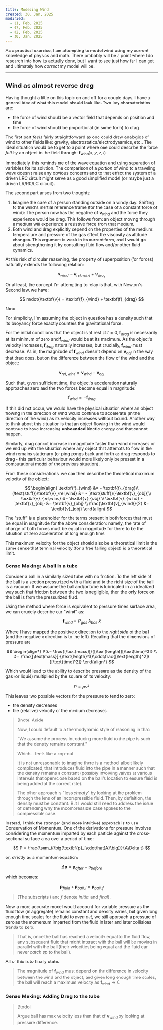 ```yaml
---
title: Modeling Wind
created: 30, Jan, 2025
modified:
  - 11, Feb, 2025
  - 07, Feb, 2025
  - 02, Feb, 2025
  - 30, Jan, 2025
---
```

As a practical exercise, I am attempting to model wind using my current knowledge of physics and math. There probably will be a point where I do research into how its actually done, but I want to see just how far I can get and ultimately how *correct* my model will be.

---

## Wind as almost reverse drag

Having thought a little on this topic on and off for a couple days, I have a general idea of what this model should look like. Two key characteristics are:

- the force of wind should be a vector field that depends on position and time
- the force of wind should be proportional (in some form) to drag

The first part *feels* fairly straightforward as one could draw analogies of wind to other fields like: gravity, electrostatics/electrodynamics, etc.. The ideal situation would be to get to a point where one could describe the force *felt* by an object in the field through: $\textbf{f}_{wind}(x,y,z,t)$.

Immediately, this reminds me of the wave equation and using separation of variables for its solution. The comparison of a *portion* of wind to a traveling wave doesn't raise any obvious concerns and to that effect the system of a driven LRC circuit might serve as a good simplified model (or maybe just a driven LR/RC/LC circuit).

The second part arises from two thoughts:

1. Imagine the case of a person standing outside on a windy day. Shifting to the wind's inertial reference frame (for the case of a constant force of wind): The person now has the negative of $\textbf{v}_{wind}$ and the force they experience would be drag. This follows from: an object moving through a medium will experience a resistive force from that medium.
2. Both wind and drag explicitly depend on the properties of the medium: temperature and pressure of the gas effect the viscosity as altitude changes. This argument is weak in its current form, and I would go about strengthening it by consulting fluid flow and/or other fluid dynamics.

At this risk of circular reasoning, the property of superposition (for forces) naturally extends the following relation:

$$
\textbf{v}_{wind} = \textbf{v}_{rel,wind} + \textbf{v}_{drag}
$$

Or at least, the concept I'm attempting to relay is that, with Newton's Second law, we have:

$$
m\dot{\textbf{v}} = \textbf{f}_{wind} + \textbf{f}_{drag}
$$

> [!note]
> For simplicity, I'm assuming the object in question has a density such that its buoyancy force exactly counters the gravitational force.

For the initial conditions that the object is at rest at $t=0$, $\textbf{f}_{drag}$ is necessarily at its minimum of zero and $\textbf{f}_{wind}$ would be at its maximum. As the object's velocity increases, $\textbf{f}_{drag}$ naturally increases, but crucially, $\textbf{f}_{wind}$ must decrease. As in, the magnitude of $\textbf{f}_{wind}$ doesn't depend on $\textbf{v}_{obj}$ in the way that drag does, but on the difference between the flow of the wind and the object: 

$$\textbf{v}_{rel,wind} = \textbf{v}_{wind} - \textbf{v}_{obj}$$

Such that, given sufficient time, the object's acceleration naturally approaches zero and the two forces become equal in magnitude:

$$
\textbf{f}_{wind} = - \textbf{f}_{drag}
$$

If this did not occur, we would have the physical situation where an object flowing in the direction of wind would continue to accelerate (in the direction of the wind) as its velocity increases without bound. Another way to think about this situation is that an object flowing in the wind would continue to have increasing **unbounded** kinetic energy and that cannot happen.

Similarly, drag cannot increase in magnitude faster than wind decreases or we end up with the situation where any object that attempts to flow in the wind remains stationary (or ping pongs back and forth as drag responds to drag - this particular behaviour would more likely only be present in a computational model of the previous situation).

From these considerations, we can then describe the theoretical maximum velocity of the object:

$$
\begin{align}
\textbf{f}_{wind} &= - \textbf{f}_{drag}\\
(\text{stuff})\textbf{v}_{rel,wind} &= - (\text{stuff})(-\textbf{v}_{obj})\\
\textbf{v}_{rel,wind} &= \textbf{v}_{obj} \\
\textbf{v}_{wind} - \textbf{v}_{obj} &= \textbf{v}_{obj} \\
\frac{\textbf{v}_{wind}}{2} &= \textbf{v}_{obj}
\end{align}
$$

The "$\text{stuff}$" is a placeholder for the terms present in both forces that must be equal in magnitude for the above consideration: namely, the rate of change of both forces must be equal in magnitude for there to be the situation of zero acceleration at long enough time.

This maximum velocity for the object should also be a theoretical limit in the same sense that terminal velocity (for a free falling object) is a theoretical limit.

### Sense Making: A ball in a tube

Consider a ball in a similarly sized tube with no friction. To the left side of the ball is a section pressurized with a fluid and to the right size of the ball is a vacuum. If we assume the ball and/or tube is lubricated in an idealized way such that friction between the two is negligible, then the only force on the ball is from the pressurized fluid.

Using the method where force is equivalent to pressure times surface area, we can crudely describe our "wind" as:

$$
\textbf{f}_{wind} = P_{gas}\ A_{ball}\ \hat{x}
$$

Where I have mapped the positive $x$ direction to the *right side* of the ball (and the negative $x$ direction is to the left). Recalling that the dimensions of pressure are

$$
\begin{align*}
P &= \frac{[\text{mass}]}{[\text{length}][\text{time}^2]} \\
&= \frac{[\text{mass}]}{\text{length}^3}\cdot\frac{[\text{length}^2]}{[\text{time}^2]}
\end{align*}
$$

Which would lead to the ability to describe pressure as the density of the gas (or liquid) multiplied by the square of its velocity:

$$
P = \rho v^2
$$

This leaves two possible vectors for the pressure to tend to zero:

- the density decreases
- the (relative) velocity of the medium decreases

>[!note] Aside:
>
>Now, I could default to a thermodynamic style of reasoning in that:
>
>"We assume the process introducing more fluid to the pipe is such that the density remains constant."
>
>Which... feels like a cop-out. 
>
>It is not unreasonable to imagine there is a method, albeit likely complicated, that introduces fluid into the pipe in a manner such that the density remains a constant (possibly involving valves at various intervals that open/close based on the ball's location to ensure fluid is being added at the correct rate).
>
>The other approach is "less *cheaty*" by looking at the problem through the lens of an incompressible fluid. Then, by definition, the density must be constant. But I would still need to address the issue of defending why the incompressible case applies to the compressible case.

Instead, I think the stronger (and more intuitive) approach is to use Conservation of Momentum. One of the derivations for pressure involves considering the momentum imparted by each particle against the cross-sectional surface area over a period of time:

$$
P = \frac{\sum_i{\big(\textbf{p}_i\cdot\hat{A}\big)}}{A\Delta t}
$$

or, strictly as a momentum equation:

$$
\Delta\textbf{p} = \textbf{p}_{after} - \textbf{p}_{before}
$$

which becomes:

$$
\textbf{p}_{fluid} + \textbf{p}_{ball,i} = \textbf{p}_{ball,f}
$$

> (The subscripts $i$ and $f$ denote *initial* and *final*).

Now, a more accurate model would account for variable pressure as the fluid flow (in aggregate) remains constant and density varies, but given long enough time scales for the fluid to *even out*, we still approach a pressure of zero as the momentum imparted from the fluid in later and later collisions trends to zero: 

>That is, once the ball has reached a velocity equal to the fluid flow, any subsequent fluid that might interact with the ball will be moving in parallel with the ball (their velocities being equal and the fluid can never *catch up* to the ball).

All of this is to finally state:

>The magnitude of $\textbf{f}_{wind}$ must depend on the difference in velocity between the wind and the object, and given long enough time scales, the ball will reach a maximum velocity as $\textbf{f}_{wind}\rightarrow 0$.


### Sense Making: Adding Drag to the tube

> [!todo]
> 
> Argue ball has max velocity less than that of $\textbf{v}_{wind}$ by looking at pressure difference.
